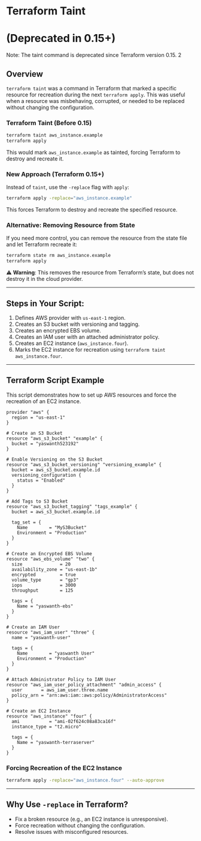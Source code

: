 # Terraform Taint&#x20;

# (Deprecated in 0.15+)

Note: The taint command is deprecated since Terraform version 0.15. 2

## Overview

`terraform taint` was a command in Terraform that marked a specific resource for recreation during the next `terraform apply`. This was useful when a resource was misbehaving, corrupted, or needed to be replaced without changing the configuration.

### **Terraform Taint (Before 0.15)**

```sh
terraform taint aws_instance.example
terraform apply
```

This would mark `aws_instance.example` as tainted, forcing Terraform to destroy and recreate it.

### **New Approach (Terraform 0.15+)**

Instead of `taint`, use the `-replace` flag with `apply`:

```sh
terraform apply -replace="aws_instance.example"
```

This forces Terraform to destroy and recreate the specified resource.

### **Alternative: Removing Resource from State**

If you need more control, you can remove the resource from the state file and let Terraform recreate it:

```sh
terraform state rm aws_instance.example
terraform apply
```

⚠ **Warning**: This removes the resource from Terraform’s state, but does not destroy it in the cloud provider.

---

## Steps in Your Script:

1. Defines AWS provider with `us-east-1` region.
2. Creates an S3 bucket with versioning and tagging.
3. Creates an encrypted EBS volume.
4. Creates an IAM user with an attached administrator policy.
5. Creates an EC2 instance (`aws_instance.four`).
6. Marks the EC2 instance for recreation using `terraform taint aws_instance.four`.

---

## Terraform Script Example

This script demonstrates how to set up AWS resources and force the recreation of an EC2 instance.

```hcl
provider "aws" {
  region = "us-east-1"
}

# Create an S3 Bucket
resource "aws_s3_bucket" "example" {
  bucket = "yaswanth523192" 
}

# Enable Versioning on the S3 Bucket
resource "aws_s3_bucket_versioning" "versioning_example" {
  bucket = aws_s3_bucket.example.id            
  versioning_configuration {
    status = "Enabled"
  }
}

# Add Tags to S3 Bucket
resource "aws_s3_bucket_tagging" "tags_example" {
  bucket = aws_s3_bucket.example.id
  
  tag_set = {
    Name        = "MyS3Bucket"
    Environment = "Production"
  }
}

# Create an Encrypted EBS Volume
resource "aws_ebs_volume" "two" {
  size              = 20 
  availability_zone = "us-east-1b"  
  encrypted         = true  
  volume_type       = "gp3"  
  iops              = 3000  
  throughput        = 125 

  tags = {
    Name = "yaswanth-ebs" 
  }
}

# Create an IAM User
resource "aws_iam_user" "three" {
  name = "yaswanth-user" 

  tags = {
    Name        = "yaswanth User"
    Environment = "Production"
  }
}

# Attach Administrator Policy to IAM User
resource "aws_iam_user_policy_attachment" "admin_access" {
  user       = aws_iam_user.three.name
  policy_arn = "arn:aws:iam::aws:policy/AdministratorAccess"  
}

# Create an EC2 Instance
resource "aws_instance" "four" {
  ami           = "ami-02f624c08a83ca16f" 
  instance_type = "t2.micro" 

  tags = {
    Name = "yaswanth-terraserver"  
  }
}
```

### **Forcing Recreation of the EC2 Instance**

```sh
terraform apply -replace="aws_instance.four" --auto-approve
```

---

## Why Use `-replace` in Terraform?

- Fix a broken resource (e.g., an EC2 instance is unresponsive).
- Force recreation without changing the configuration.
- Resolve issues with misconfigured resources.

